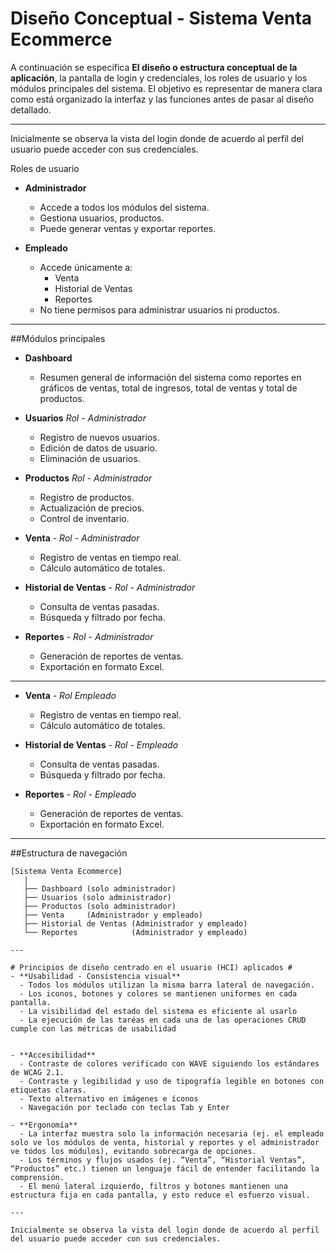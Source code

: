 # Diseño Conceptual - Sistema Venta Ecommerce

A continuación se especifica **El diseño o estructura conceptual de la aplicación**, la pantalla de login y credenciales, los roles de usuario y los módulos principales del sistema. El objetivo es representar de manera clara como está organizado la interfaz y las funciones antes de pasar al diseño detallado.

---
Inicialmente se observa la vista del login donde de acuerdo al perfil del usuario puede acceder con sus credenciales.



 Roles de usuario

- **Administrador**
  - Accede a todos los módulos del sistema.
  - Gestiona usuarios, productos.
  - Puede generar ventas y exportar reportes.

- **Empleado**
  - Accede únicamente a:
    - Venta
    - Historial de Ventas
    - Reportes
  - No tiene permisos para administrar usuarios ni productos.

---

##Módulos principales

- **Dashboard**
  - Resumen general de información del sistema como reportes en gráficos de ventas, total de ingresos, total de ventas y total de productos.

- **Usuarios** *Rol - Administrador*
  - Registro de nuevos usuarios.
  - Edición de datos de usuario.
  - Eliminación de usuarios.

- **Productos** *Rol - Administrador*
  - Registro de productos.
  - Actualización de precios.
  - Control de inventario.

- **Venta** - *Rol - Administrador*
  - Registro de ventas en tiempo real.
  - Cálculo automático de totales.

- **Historial de Ventas** - *Rol - Administrador*
  - Consulta de ventas pasadas.
  - Búsqueda y filtrado por fecha.

- **Reportes** - *Rol - Administrador*
  - Generación de reportes de ventas.
  - Exportación en formato Excel.

---

- **Venta** - *Rol Empleado*
  - Registro de ventas en tiempo real.
  - Cálculo automático de totales.

- **Historial de Ventas** - *Rol - Empleado*
  - Consulta de ventas pasadas.
  - Búsqueda y filtrado por fecha.

- **Reportes** - *Rol - Empleado*
  - Generación de reportes de ventas.
  - Exportación en formato Excel.
    
---

##Estructura de navegación

```plaintext
[Sistema Venta Ecommerce]
   |
   ├── Dashboard (solo administrador)
   ├── Usuarios (solo administrador)
   ├── Productos (solo administrador)
   ├── Venta     (Administrador y empleado)
   ├── Historial de Ventas (Administrador y empleado)
   └── Reportes            (Administrador y empleado)

---

# Principios de diseño centrado en el usuario (HCI) aplicados #
- **Usabilidad - Consistencia visual**
  - Todos los módulos utilizan la misma barra lateral de navegación.
  - Los iconos, botones y colores se mantienen uniformes en cada pantalla.
  - La visibilidad del estado del sistema es eficiente al usarlo
  - La ejecución de las taréas en cada una de las operaciones CRUD cumple con las métricas de usabilidad


- **Accesibilidad**
  - Contraste de colores verificado con WAVE siguiendo los estándares de WCAG 2.1.
  - Contraste y legibilidad y uso de tipografía legible en botones con etiquetas claras.
  - Texto alternativo en imágenes e íconos
  - Navegación por teclado con teclas Tab y Enter 

- **Ergonomía**
  - La interfaz muestra solo la información necesaria (ej. el empleado solo ve los módulos de venta, historial y reportes y el administrador ve tódos los módulos), evitando sobrecarga de opciones.
  - Los términos y flujos usados (ej. “Venta”, “Historial Ventas”, “Productos” etc.) tienen un lenguaje fácil de entender facilitando la comprensión.
  - El menú lateral izquierdo, filtros y botones mantienen una estructura fija en cada pantalla, y esto reduce el esfuerzo visual.

---

Inicialmente se observa la vista del login donde de acuerdo al perfil del usuario puede acceder con sus credenciales.




 






